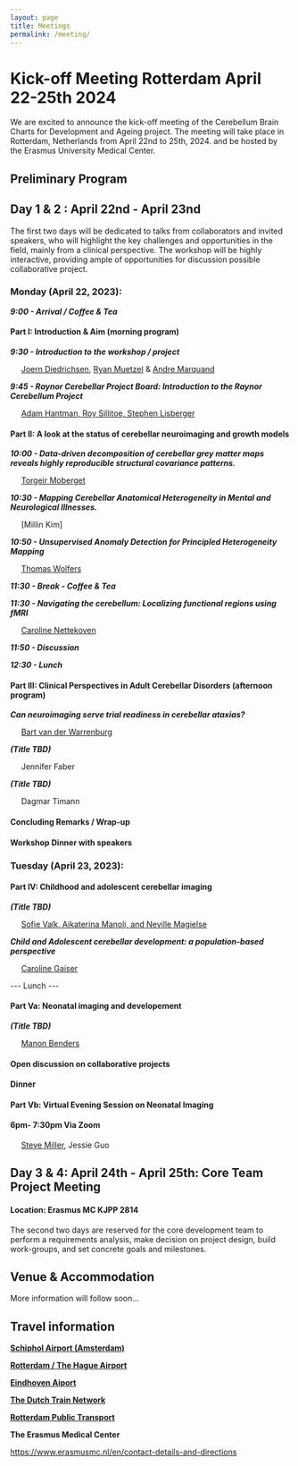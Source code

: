 ```yaml
---
layout: page
title: Meetings
permalink: /meeting/
---
```


# Kick-off Meeting Rotterdam April 22-25th 2024

We are excited to announce the kick-off meeting of the Cerebellum Brain Charts for Development and Ageing project. The meeting will take place in Rotterdam, Netherlands from April 22nd to 25th, 2024. and be hosted by the Erasmus University Medical Center.

## Preliminary Program

## Day 1 & 2 : April 22nd - April 23nd
The first two days will be dedicated to talks from collaborators and invited speakers, who will highlight the key challenges and opportunities in the field, mainly from a clinical perspective. The workshop will be highly interactive, providing ample of opportunities for discussion possible collaborative project.


### Monday (April 22, 2023):

***9:00 - Arrival / Coffee & Tea***

#### Part I: Introduction & Aim (morning program)

***9:30 - Introduction to the workshop / project*** 

&nbsp;&nbsp;&nbsp;&nbsp; [Joern Diedrichsen](https://diedrichsenlab.org), [Ryan Muetzel](https://ipni.nl/people/) & [Andre Marquand](https://www.ru.nl/en/people/marquand-a)

***9:45 - Raynor Cerebellar Project Board: Introduction to the Raynor Cerebellum Project*** 

&nbsp;&nbsp;&nbsp;&nbsp; [Adam Hantman, Roy Sillitoe, Stephen Lisberger](https://raynorcerebellumproject.org/our-team-2/)


#### Part II: A look at the status of cerebellar neuroimaging and growth models


***10:00 - Data-driven decomposition of cerebellar grey matter maps reveals highly reproducible structural covariance patterns.***

&nbsp;&nbsp;&nbsp;&nbsp; [Torgeir Moberget](https://ous-research.no/home/brain-plasticity/Group+members/17879)


***10:30 - Mapping Cerebellar Anatomical Heterogeneity in Mental and Neurological Illnesses.***

&nbsp;&nbsp;&nbsp;&nbsp; [Millin Kim]


***10:50 - Unsupervised Anomaly Detection for Principled Heterogeneity Mapping***

&nbsp;&nbsp;&nbsp;&nbsp; [Thomas Wolfers](https://www.thomaswolfers.com)

***11:30 - Break - Coffee & Tea***

***11:30 - Navigating the cerebellum: Localizing functional regions using fMRI***

&nbsp;&nbsp;&nbsp;&nbsp; [Caroline Nettekoven](https://www.caroline-nettekoven.com)

***11:50 - Discussion***

***12:30 - Lunch***

#### Part III: Clinical Perspectives in Adult Cerebellar Disorders (afternoon program)


***Can neuroimaging serve trial readiness in cerebellar ataxias?***


&nbsp;&nbsp;&nbsp;&nbsp; [Bart van der Warrenburg](https://www.radboudumc.nl/en/news/2020/a-personal-glimpse-of-bart-van-de-warrenburg) 


***(Title TBD)***

&nbsp;&nbsp;&nbsp;&nbsp; Jennifer Faber


***(Title TBD)***

&nbsp;&nbsp;&nbsp;&nbsp; Dagmar Timann 

#### Concluding Remarks / Wrap-up

#### Workshop Dinner with speakers

### Tuesday (April 23, 2023):
#### Part IV: Childhood and adolescent cerebellar imaging

***(Title TBD)***


&nbsp;&nbsp;&nbsp;&nbsp;  [Sofie Valk, Aikaterina Manoli, and Neville Magielse](https://cng-lab.github.io)

***Child and Adolescent cerebellar development: a population-based perspective***

&nbsp;&nbsp;&nbsp;&nbsp;  [Caroline Gaiser](https://neuro.nl/person/Carolin-Gaiser)


--- Lunch ---
#### Part Va: Neonatal imaging and developement 

***(Title TBD)***

&nbsp;&nbsp;&nbsp;&nbsp; [Manon Benders](https://www.umcutrecht.nl/en/research/researchers/benders-manon-mjnl)

#### Open discussion on collaborative projects

#### Dinner

#### Part Vb: Virtual Evening Session on Neonatal Imaging 
#### 6pm- 7:30pm Via Zoom

&nbsp;&nbsp;&nbsp;&nbsp; [Steve Miller](https://www.sickkids.ca/en/staff/m/steven-miller/), Jessie Guo    


## Day 3 & 4: April 24th - April 25th: Core Team Project Meeting
#### Location: Erasmus MC KJPP 2814

The second two days are reserved for the core development team to perform a requirements analysis, make decision on project design, build work-groups, and set concrete goals and milestones. 

## Venue & Accommodation

More information will follow soon...

## Travel information

[**Schiphol Airport (Amsterdam)**](https://www.schiphol.nl/en)



[**Rotterdam / The Hague Airport**](https://www.rotterdamthehagueairport.nl/parkeren/?gclid=CjwKCAiAq4KuBhA6EiwArMAw1NErmZv2rgImTr3OkDzulnqIjLc2JmIDeAf4cbkKjtW0qmjcmj20vxoCjdYQAvD_BwE)


[**Eindhoven Aiport**](https://www.eindhovenairport.nl/en)

[**The Dutch Train Network**](https://www.ns.nl/en)

[**Rotterdam Public Transport**](https://9292.nl/en)

**The Erasmus Medical Center**

https://www.erasmusmc.nl/en/contact-details-and-directions


<DIRECTIONS> 



